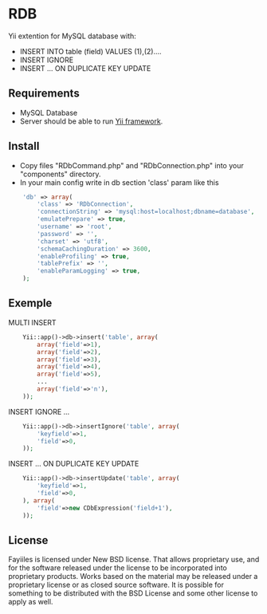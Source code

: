 RDB
=====

Yii extention for MySQL database with:
- INSERT INTO table (field) VALUES (1),(2)....
- INSERT IGNORE
- INSERT ... ON DUPLICATE KEY UPDATE

Requirements
------------

- MySQL Database
- Server should be able to run [Yii framework](http://www.yiiframework.com/).

Install
-------

- Copy files "RDbCommand.php" and "RDbConnection.php" into your "components" directory.
- In your main config write in db section 'class' param like this

```php
	'db' => array(
		'class' => 'RDbConnection',
		'connectionString' => 'mysql:host=localhost;dbname=database',
		'emulatePrepare' => true,
		'username' => 'root',
		'password' => '',
		'charset' => 'utf8',
		'schemaCachingDuration' => 3600,
		'enableProfiling' => true,
		'tablePrefix' => '',
		'enableParamLogging' => true,
	);
```

Exemple
-------

MULTI INSERT
```php
	Yii::app()->db->insert('table', array(
		array('field'=>1),
		array('field'=>2),
		array('field'=>3),
		array('field'=>4),
		array('field'=>5),
		...
		array('field'=>'n'),
	));
```

INSERT IGNORE ...
```php
	Yii::app()->db->insertIgnore('table', array(
		'keyfield'=>1,
		'field'=>0,
	));
```

INSERT ... ON DUPLICATE KEY UPDATE
```php
	Yii::app()->db->insertUpdate('table', array(
		'keyfield'=>1,
		'field'=>0,
	), array(
		'field'=>new CDbExpression('field+1'),
	));
```

License
-------

Fayiiles is licensed under New BSD license. That allows proprietary use, and for
the software released under the license to be incorporated into proprietary
products. Works based on the material may be released under a proprietary license
or as closed source software. It is possible for something to be distributed
with the BSD License and some other license to apply as well.
